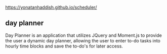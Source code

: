 https://yonatanhaddish.github.io/scheduler/



## day planner
Day Planner is an application that utilizes JQuery and Moment.js to provide the user a dynamic day planner, allowing the user to enter to-do tasks into hourly time blocks and save the to-do's for later access.